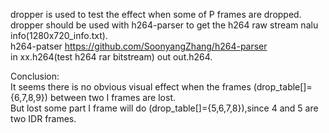 dropper is used to test the effect when some of P frames are dropped.  
dropper should be used with h264-parser to get the h264 raw stream nalu info(1280x720_info.txt).  
h264-patser  https://github.com/SoonyangZhang/h264-parser  
in xx.h264(test h264 rar bitstream)  out out.h264.  

Conclusion:  
It seems there is no obvious visual effect when the frames (drop_table[]={6,7,8,9}) between two I frames are lost.  
But lost some part I frame will do (drop_table[]={5,6,7,8}),since 4 and 5 are two IDR frames.  



